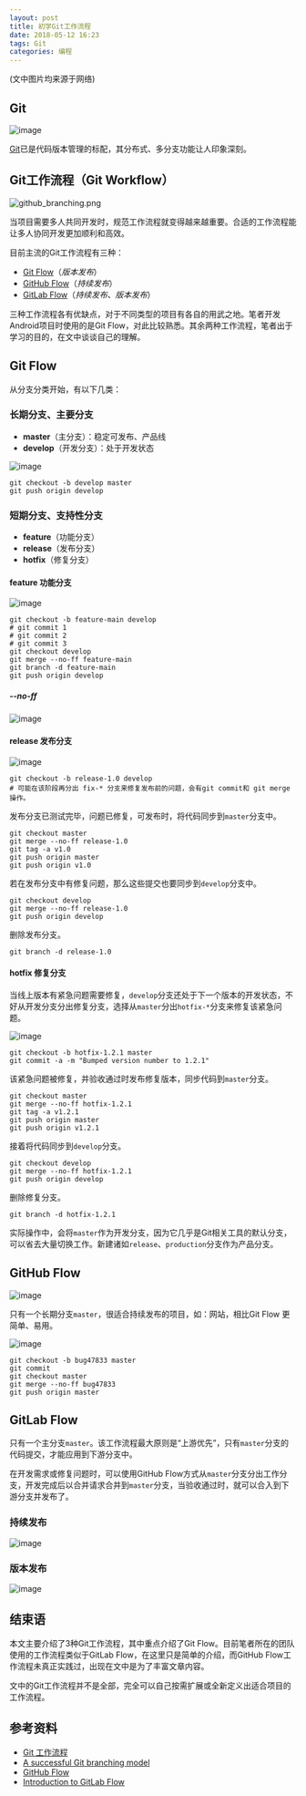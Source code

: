 ```yaml
---
layout: post
title: 初学Git工作流程
date: 2018-05-12 16:23
tags: Git
categories: 编程
---
```


(文中图片均来源于网络)

## Git

![image](https://p1-jj.byteimg.com/tos-cn-i-t2oaga2asx/gold-user-assets/2019/2/24/1691e512b722a479~tplv-t2oaga2asx-image.image)

[Git](https://git-scm.com/)已是代码版本管理的标配，其分布式、多分支功能让人印象深刻。

## Git工作流程（Git Workflow）

![github_branching.png](https://p1-jj.byteimg.com/tos-cn-i-t2oaga2asx/gold-user-assets/2019/2/24/1691e512b3dc3eeb~tplv-t2oaga2asx-image.image)


当项目需要多人共同开发时，规范工作流程就变得越来越重要。合适的工作流程能让多人协同开发更加顺利和高效。

目前主流的Git工作流程有三种：

- [Git Flow](http://nvie.com/posts/a-successful-git-branching-model/)（*版本发布*）
- [GitHub Flow](https://guides.github.com/introduction/flow/index.html)（*持续发布*）
- [GitLab Flow](https://docs.gitlab.com/ee/workflow/gitlab_flow.html)（*持续发布、版本发布*）

三种工作流程各有优缺点，对于不同类型的项目有各自的用武之地。笔者开发Android项目时使用的是Git Flow，对此比较熟悉。其余两种工作流程，笔者出于学习的目的，在文中谈谈自己的理解。

## Git Flow

从分支分类开始，有以下几类：

### 长期分支、主要分支

- **master**（主分支）：稳定可发布、产品线
- **develop**（开发分支）：处于开发状态

![image](https://p1-jj.byteimg.com/tos-cn-i-t2oaga2asx/gold-user-assets/2019/2/24/1691e512b4fef84c~tplv-t2oaga2asx-image.image)

```shell
git checkout -b develop master
git push origin develop
```

### 短期分支、支持性分支

- **feature**（功能分支）
- **release**（发布分支）
- **hotfix**（修复分支）

#### feature 功能分支

![image](https://p1-jj.byteimg.com/tos-cn-i-t2oaga2asx/gold-user-assets/2019/2/24/1691e512b4ded7a2~tplv-t2oaga2asx-image.image)

```shell
git checkout -b feature-main develop
# git commit 1
# git commit 2
# git commit 3
git checkout develop
git merge --no-ff feature-main
git branch -d feature-main
git push origin develop
```

##### --no-ff

![image](https://p1-jj.byteimg.com/tos-cn-i-t2oaga2asx/gold-user-assets/2019/2/24/1691e512b61146df~tplv-t2oaga2asx-image.image)

#### release 发布分支

![image](https://p1-jj.byteimg.com/tos-cn-i-t2oaga2asx/gold-user-assets/2019/2/24/1691e512b632efca~tplv-t2oaga2asx-image.image)

```shell
git checkout -b release-1.0 develop
# 可能在该阶段再分出 fix-* 分支来修复发布前的问题，会有git commit和 git merge 操作。
```

发布分支已测试完毕，问题已修复，可发布时，将代码同步到`master`分支中。

```shell
git checkout master
git merge --no-ff release-1.0
git tag -a v1.0
git push origin master
git push origin v1.0
```

若在发布分支中有修复问题，那么这些提交也要同步到`develop`分支中。

```shell
git checkout develop
git merge --no-ff release-1.0
git push origin develop
```

删除发布分支。

```shell
git branch -d release-1.0
```

#### hotfix 修复分支

当线上版本有紧急问题需要修复，`develop`分支还处于下一个版本的开发状态，不好从开发分支分出修复分支，选择从`master`分出`hotfix-*`分支来修复该紧急问题。

![image](https://p1-jj.byteimg.com/tos-cn-i-t2oaga2asx/gold-user-assets/2019/2/24/1691e512e18b23d2~tplv-t2oaga2asx-image.image)

```shell
git checkout -b hotfix-1.2.1 master
git commit -a -m "Bumped version number to 1.2.1"
```

该紧急问题被修复，并验收通过时发布修复版本，同步代码到`master`分支。

```shell
git checkout master
git merge --no-ff hotfix-1.2.1
git tag -a v1.2.1
git push origin master
git push origin v1.2.1
```

接着将代码同步到`develop`分支。

```shell
git checkout develop
git merge --no-ff hotfix-1.2.1
git push origin develop
```

删除修复分支。

```shell
git branch -d hotfix-1.2.1
```

实际操作中，会将`master`作为开发分支，因为它几乎是Git相关工具的默认分支，可以省去大量切换工作。新建诸如`release`、`production`分支作为产品分支。

## GitHub Flow

![image](https://p1-jj.byteimg.com/tos-cn-i-t2oaga2asx/gold-user-assets/2019/2/24/1691e512e1b8ddcd~tplv-t2oaga2asx-image.image)

只有一个长期分支`master`，很适合持续发布的项目，如：网站，相比Git Flow 更简单、易用。

![image](https://p1-jj.byteimg.com/tos-cn-i-t2oaga2asx/gold-user-assets/2019/2/24/1691e512e1ac5a87~tplv-t2oaga2asx-image.image)

```shell
git checkout -b bug47833 master
git commit
git checkout master
git merge --no-ff bug47833
git push origin master
```

## GitLab Flow

只有一个主分支`master`。该工作流程最大原则是“上游优先”，只有`master`分支的代码提交，才能应用到下游分支中。

在开发需求或修复问题时，可以使用GitHub Flow方式从`master`分支分出工作分支，开发完成后以合并请求合并到`master`分支，当验收通过时，就可以合入到下游分支并发布了。

### 持续发布

![image](https://p1-jj.byteimg.com/tos-cn-i-t2oaga2asx/gold-user-assets/2019/2/24/1691e512e1d50e6b~tplv-t2oaga2asx-image.image)


### 版本发布

![image](https://p1-jj.byteimg.com/tos-cn-i-t2oaga2asx/gold-user-assets/2019/2/24/1691e512f6f76889~tplv-t2oaga2asx-image.image)

## 结束语

本文主要介绍了3种Git工作流程，其中重点介绍了Git Flow。目前笔者所在的团队使用的工作流程类似于GitLab Flow，在这里只是简单的介绍，而GitHub Flow工作流程未真正实践过，出现在文中是为了丰富文章内容。

文中的Git工作流程并不是全部，完全可以自己按需扩展或全新定义出适合项目的工作流程。

## 参考资料

- [Git 工作流程](http://www.ruanyifeng.com/blog/2015/12/git-workflow.html)
- [A successful Git branching model](http://nvie.com/posts/a-successful-git-branching-model/)
- [GitHub Flow](http://scottchacon.com/2011/08/31/github-flow.html)
- [Introduction to GitLab Flow](https://docs.gitlab.com/ee/workflow/gitlab_flow.html)
